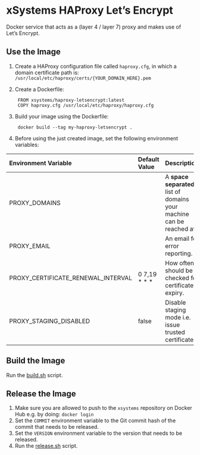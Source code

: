 # xSystems HAProxy Let’s Encrypt

Docker service that acts as a (layer 4 / layer 7) proxy and makes use of Let’s Encrypt.

## Use the Image

1. Create a HAProxy configuration file called `haproxy.cfg`, in which a domain certificate path is: `/usr/local/etc/haproxy/certs/{YOUR_DOMAIN_HERE}.pem`
2. Create a Dockerfile:

        FROM xsystems/haproxy-letsencrypt:latest
        COPY haproxy.cfg /usr/local/etc/haproxy/haproxy.cfg

3. Build your image using the Dockerfile:

        docker build --tag my-haproxy-letsencrypt .

4. Before using the just created image, set the following environment variables:

| Environment Variable                | Default Value | Description                                                           | Required  |
| :---------------------------------- | :------------ | :-------------------------------------------------------------------- | :-------: |
| PROXY_DOMAINS                       |               | A **space separated** list of domains your machine can be reached at. |     ✔     |
| PROXY_EMAIL                         |               | An email for error reporting.                                         |           |
| PROXY_CERTIFICATE_RENEWAL_INTERVAL  | 0 7,19 * * *  | How often should be checked for certificate expiry.                   |           |
| PROXY_STAGING_DISABLED              | false         | Disable staging mode i.e. issue trusted certificates.                 |           |


## Build the Image

Run the [build.sh](build.sh) script.


## Release the Image

1. Make sure you are allowed to push to the `xsystems` repository on Docker Hub e.g. by doing: `docker login`
2. Set the `COMMIT` environment variable to the Git commit hash of the commit that needs to be released.
3. Set the `VERSION` environment variable to the version that needs to be released.
4. Run the [release.sh](release.sh) script.
